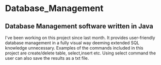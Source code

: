 # Database_Management
Database Management software written in Java
----------------------------------------------------
I've been working on this project since last month.
It provides user-friendly database management in a fully visual way deeming extended SQL knowledge unnecessary.
Examples of the commands included in this project are create/delete table, select,insert etc.
Using select command the user can also save the results as a txt file.
